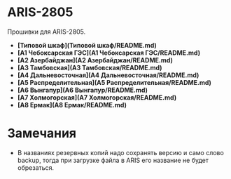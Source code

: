 ARIS-2805
============

Прошивки для ARIS-2805.

- **[Типовой шкаф](Типовой шкаф/README.md)**
- **[A1 Чебоксарская ГЭС](A1 Чебоксарская ГЭС/README.md)**
- **[A2 Азербайджан](A2 Азербайджан/README.md)**
- **[A3 Тамбовская](A3 Тамбовская/README.md)**
- **[A4 Дальневосточная](A4 Дальневосточная/README.md)**
- **[A5 Распределительная](A5 Распределительная/README.md)**
- **[A6 Вынгапур](A6 Вынгапур/README.md)**
- **[A7 Холмогорская](A7 Холмогорская/README.md)**
- **[A8 Ермак](A8 Ермак/README.md)**



# Замечания

- В названиях резервных копий надо сохранять версию и само слово backup, тогда при загрузке файла в ARIS его название не будет обрезаться.



